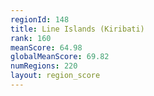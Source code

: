 ```yaml
---
regionId: 148
title: Line Islands (Kiribati)
rank: 160
meanScore: 64.98
globalMeanScore: 69.82
numRegions: 220
layout: region_score
---
```

